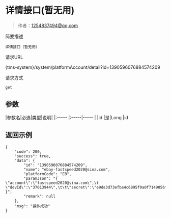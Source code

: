 # 详情接口(暂无用)

> 作者：1254837494@qq.com

简要描述

    详情接口（暂无用）

请求URL

   {tms-system}/system/platformAccount/detail?id=1390596076884574209

请求方式

    get

## 参数

|参数名|必选|类型|说明|
|:-----  |:-----|-----                  |
|id |是|Long   |id

## 返回示例 

``` 
{
    "code": 200,
    "success": true,
    "data": {
        "id": "1390596076884574209",
        "name": "ebay-fastspeed2020@sina.com",
        "platformCode": "EB",
        "paramJson": "{        \"account\":\"fastspeed2020@sina.com\",\t    \"devId\":\"37013944\",\t\t\"secret\":\"e9de3d73efba4c6895f9a0f7149056f83701\"    }",
        "remark": null
    },
    "msg": "操作成功"
}
```